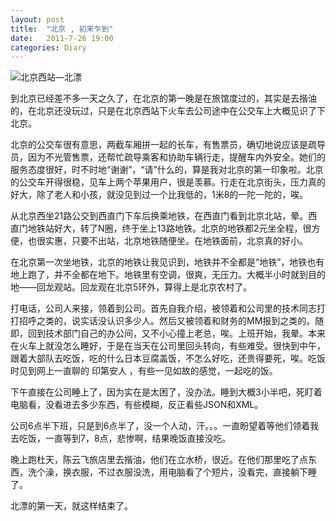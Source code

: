 ```yaml
---
layout: post
title:  "北京 , 初来乍到"
date:   2011-7-26 19:00
categories: Diary
---
```


![北京西站—北漂](https://i.imgur.com/KuoMdVZ.jpg)

到北京已经差不多一天之久了，在北京的第一晚是在旅馆度过的，其实是去揩油的，在北京还没玩过，只是在北京西站下火车去公司途中在公交车上大概见识了下北京。 

北京的公交车很有意思，两截车厢拼一起的长车，有售票员，确切地说应该是疏导员，因为不光管售票，还帮忙疏导乘客和协助车辆行走，提醒车内外安全。她们的服务态度很好，时不时地“谢谢”，“请”什么的，算是我对北京的第一印象啦。北京的公交车开得很稳，见车上两个苹果用户，很是羡慕。行走在北京街头，压力真的好大，除了老人和小孩，就没见到过一个比我低的，1米8的一陀一陀的，唉。 

从北京西坐21路公交到西直门下车后换乘地铁，在西直门看到北京北站，晕。西直门地铁站好大，转了N圈，终于坐上13路地铁。北京的地铁都2元坐全程，很方便，也很实惠，只要不出站，北京地铁随便坐。在地铁面前，北京真的好小。 

在北京第一次坐地铁，北京的地铁让我见识到，地铁并不全都是“地铁”，地铁也有地上跑了，并不全都在地下。地铁里有空调，很爽，无压力。大概半小时就到目的地——回龙观站。回龙观在北京5环外，算得上是北京农村了。 

打电话，公司人来接，领着到公司。首先自我介绍，被领着和公司里的技术同志打打招呼之类的，说实话没认识多少人。然后又被领着和财务的MM报到之类的。随即，回到技术部门自己的办公间，又不小心撞上老总，唉。上班开始，我晕。本来在火车上就没怎么睡好，于是在当天在公司里回头转向，有些难受。很快到中午，跟着大部队去吃饭，吃的什么日本豆腐盖饭，不怎么好吃，还贵得要死，唉。吃饭时见到网上一直聊的 印第安人 ，有些一见如故的感觉，一起吃的饭。 

下午直接在公司睡上了，因为实在是太困了，没办法。睡到大概3小半吧，死盯着电脑看，没看进去多少东西，有些模糊，反正看些JSON和XML。 

公司6点半下班，只是到6点半了，没一个人动，汗。。。一直盼望着等他们领着我去吃饭，一直等到7，8点，悲惨啊，结果晚饭直接没吃。 

晚上跑杜天，陈云飞旅店里去揩油，他们在立水桥，很近。在他们那里吃了点东西，洗个澡，换衣服，不过衣服没洗，用电脑看了个短片，没看完，直接躺下睡了。 

北漂的第一天，就这样结束了。 
